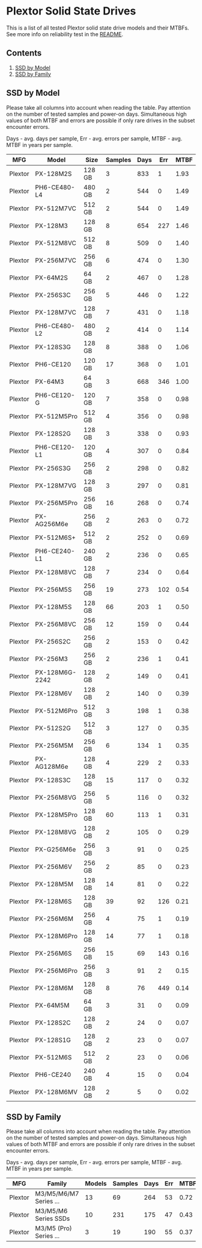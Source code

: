 Plextor Solid State Drives
==========================

This is a list of all tested Plextor solid state drive models and their MTBFs. See
more info on reliability test in the [README](https://github.com/linuxhw/SMART).

Contents
--------

1. [ SSD by Model  ](#ssd-by-model)
2. [ SSD by Family ](#ssd-by-family)

SSD by Model
------------

Please take all columns into account when reading the table. Pay attention on the
number of tested samples and power-on days. Simultaneous high values of both MTBF
and errors are possible if only rare drives in the subset encounter errors.

Days - avg. days per sample,
Err  - avg. errors per sample,
MTBF - avg. MTBF in years per sample.

| MFG       | Model              | Size   | Samples | Days  | Err   | MTBF |
|-----------|--------------------|--------|---------|-------|-------|------|
| Plextor   | PX-128M2S          | 128 GB | 3       | 833   | 1     | 1.93   |
| Plextor   | PH6-CE480-L4       | 480 GB | 2       | 544   | 0     | 1.49   |
| Plextor   | PX-512M7VC         | 512 GB | 2       | 544   | 0     | 1.49   |
| Plextor   | PX-128M3           | 128 GB | 8       | 654   | 227   | 1.46   |
| Plextor   | PX-512M8VC         | 512 GB | 8       | 509   | 0     | 1.40   |
| Plextor   | PX-256M7VC         | 256 GB | 6       | 474   | 0     | 1.30   |
| Plextor   | PX-64M2S           | 64 GB  | 2       | 467   | 0     | 1.28   |
| Plextor   | PX-256S3C          | 256 GB | 5       | 446   | 0     | 1.22   |
| Plextor   | PX-128M7VC         | 128 GB | 7       | 431   | 0     | 1.18   |
| Plextor   | PH6-CE480-L2       | 480 GB | 2       | 414   | 0     | 1.14   |
| Plextor   | PX-128S3G          | 128 GB | 8       | 388   | 0     | 1.06   |
| Plextor   | PH6-CE120          | 120 GB | 17      | 368   | 0     | 1.01   |
| Plextor   | PX-64M3            | 64 GB  | 3       | 668   | 346   | 1.00   |
| Plextor   | PH6-CE120-G        | 120 GB | 7       | 358   | 0     | 0.98   |
| Plextor   | PX-512M5Pro        | 512 GB | 4       | 356   | 0     | 0.98   |
| Plextor   | PX-128S2G          | 128 GB | 3       | 338   | 0     | 0.93   |
| Plextor   | PH6-CE120-L1       | 120 GB | 4       | 307   | 0     | 0.84   |
| Plextor   | PX-256S3G          | 256 GB | 2       | 298   | 0     | 0.82   |
| Plextor   | PX-128M7VG         | 128 GB | 3       | 297   | 0     | 0.81   |
| Plextor   | PX-256M5Pro        | 256 GB | 16      | 268   | 0     | 0.74   |
| Plextor   | PX-AG256M6e        | 256 GB | 2       | 263   | 0     | 0.72   |
| Plextor   | PX-512M6S+         | 512 GB | 2       | 252   | 0     | 0.69   |
| Plextor   | PH6-CE240-L1       | 240 GB | 2       | 236   | 0     | 0.65   |
| Plextor   | PX-128M8VC         | 128 GB | 7       | 234   | 0     | 0.64   |
| Plextor   | PX-256M5S          | 256 GB | 19      | 273   | 102   | 0.54   |
| Plextor   | PX-128M5S          | 128 GB | 66      | 203   | 1     | 0.50   |
| Plextor   | PX-256M8VC         | 256 GB | 12      | 159   | 0     | 0.44   |
| Plextor   | PX-256S2C          | 256 GB | 2       | 153   | 0     | 0.42   |
| Plextor   | PX-256M3           | 256 GB | 2       | 236   | 1     | 0.41   |
| Plextor   | PX-128M6G-2242     | 128 GB | 2       | 149   | 0     | 0.41   |
| Plextor   | PX-128M6V          | 128 GB | 2       | 140   | 0     | 0.39   |
| Plextor   | PX-512M6Pro        | 512 GB | 3       | 198   | 1     | 0.38   |
| Plextor   | PX-512S2G          | 512 GB | 3       | 127   | 0     | 0.35   |
| Plextor   | PX-256M5M          | 256 GB | 6       | 134   | 1     | 0.35   |
| Plextor   | PX-AG128M6e        | 128 GB | 4       | 229   | 2     | 0.33   |
| Plextor   | PX-128S3C          | 128 GB | 15      | 117   | 0     | 0.32   |
| Plextor   | PX-256M8VG         | 256 GB | 5       | 116   | 0     | 0.32   |
| Plextor   | PX-128M5Pro        | 128 GB | 60      | 113   | 1     | 0.31   |
| Plextor   | PX-128M8VG         | 128 GB | 2       | 105   | 0     | 0.29   |
| Plextor   | PX-G256M6e         | 256 GB | 3       | 91    | 0     | 0.25   |
| Plextor   | PX-256M6V          | 256 GB | 2       | 85    | 0     | 0.23   |
| Plextor   | PX-128M5M          | 128 GB | 14      | 81    | 0     | 0.22   |
| Plextor   | PX-128M6S          | 128 GB | 39      | 92    | 126   | 0.21   |
| Plextor   | PX-256M6M          | 256 GB | 4       | 75    | 1     | 0.19   |
| Plextor   | PX-128M6Pro        | 128 GB | 14      | 77    | 1     | 0.18   |
| Plextor   | PX-256M6S          | 256 GB | 15      | 69    | 143   | 0.16   |
| Plextor   | PX-256M6Pro        | 256 GB | 3       | 91    | 2     | 0.15   |
| Plextor   | PX-128M6M          | 128 GB | 8       | 76    | 449   | 0.14   |
| Plextor   | PX-64M5M           | 64 GB  | 3       | 31    | 0     | 0.09   |
| Plextor   | PX-128S2C          | 128 GB | 2       | 24    | 0     | 0.07   |
| Plextor   | PX-128S1G          | 128 GB | 2       | 23    | 0     | 0.07   |
| Plextor   | PX-512M6S          | 512 GB | 2       | 23    | 0     | 0.06   |
| Plextor   | PH6-CE240          | 240 GB | 4       | 15    | 0     | 0.04   |
| Plextor   | PX-128M6MV         | 128 GB | 2       | 5     | 0     | 0.02   |

SSD by Family
-------------

Please take all columns into account when reading the table. Pay attention on the
number of tested samples and power-on days. Simultaneous high values of both MTBF
and errors are possible if only rare drives in the subset encounter errors.

Days - avg. days per sample,
Err  - avg. errors per sample,
MTBF - avg. MTBF in years per sample.

| MFG       | Family                 | Models | Samples | Days  | Err   | MTBF |
|-----------|------------------------|--------|---------|-------|-------|------|
| Plextor   | M3/M5/M6/M7 Series ... | 13     | 69      | 264   | 53    | 0.72   |
| Plextor   | M3/M5/M6 Series SSDs   | 10     | 231     | 175   | 47    | 0.43   |
| Plextor   | M3/M5 (Pro) Series ... | 3      | 19      | 190   | 55    | 0.37   |
